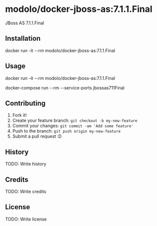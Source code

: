 # modolo/docker-jboss-as:7.1.1.Final

JBoss AS 7.1.1.Final 

## Installation

docker run -it --rm modolo/docker-jboss-as:7.1.1.Final

## Usage

docker run -it --rm modolo/docker-jboss-as:7.1.1.Final

docker-compose run --rm --service-ports jbossas711Final

## Contributing

1. Fork it!
2. Create your feature branch: `git checkout -b my-new-feature`
3. Commit your changes: `git commit -am 'Add some feature'`
4. Push to the branch: `git push origin my-new-feature`
5. Submit a pull request :D

## History

TODO: Write history

## Credits

TODO: Write credits

## License

TODO: Write license

#
